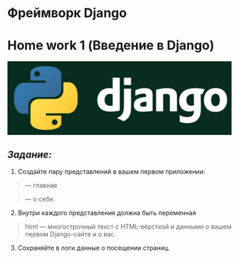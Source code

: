 # <b>Фреймворк Django
# Home work 1</b> (Введение в Django)

![django.png](django.png)

## <i>Задание:</i>

1. Создайте пару представлений в вашем первом приложении:
> — главная

> — о себе.

2. Внутри каждого представления должна быть переменная 
> html — многострочный текст с HTML-вёрсткой и данными о вашем первом Django-сайте и о вас.

3. Сохраняйте в логи данные о посещении страниц.